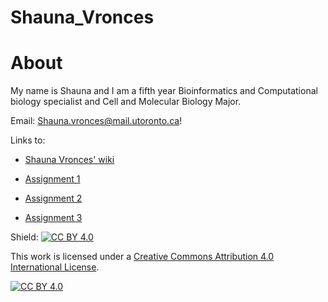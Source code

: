 # Shauna_Vronces

# About
My name is Shauna and I am a fifth year Bioinformatics and Computational biology specialist and Cell and Molecular Biology Major.

Email: Shauna.vronces@mail.utoronto.ca!

Links to: 
* [Shauna Vronces' wiki](https://github.com/bcb420-2023/Shauna_Vronces/wiki)

* [Assignment 1]()

* [Assignment 2]()

* [Assignment 3]()

Shield: [![CC BY 4.0][cc-by-shield]][cc-by]

This work is licensed under a
[Creative Commons Attribution 4.0 International License][cc-by].

[![CC BY 4.0][cc-by-image]][cc-by]

[cc-by]: http://creativecommons.org/licenses/by/4.0/
[cc-by-image]: https://i.creativecommons.org/l/by/4.0/88x31.png
[cc-by-shield]: https://img.shields.io/badge/License-CC%20BY%204.0-lightgrey.svg

<!--- CC license code by santisoler on GitHub -->
